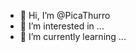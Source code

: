 - 👋 Hi, I’m @PicaThurro
- 👀 I’m interested in ...
- 🌱 I’m currently learning ...

<!---
PicaThurro/PicaThurro is a ✨ special ✨ repository because its `README.md` (this file) appears on your GitHub profile.
You can click the Preview link to take a look at your changes.
--->

